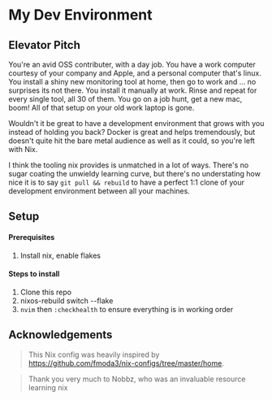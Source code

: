 # My Dev Environment

## Elevator Pitch
You're an avid OSS contributer, with a day job. You have a work computer courtesy of your company and Apple, and a personal computer that's linux. You install a shiny new monitoring tool at home, then go to work and ... no surprises its not there. You install it manually at work. Rinse and repeat for every single tool, all 30 of them. You go on a job hunt, get a new mac, boom! All of that setup on your old work laptop is gone.

Wouldn't it be great to have a development environment that grows with you instead of holding you back? Docker is great and helps tremendously, but doesn't quite hit the bare metal audience as well as it could, so you're left with Nix. 

I think the tooling nix provides is unmatched in a lot of ways. There's no sugar coating the unwieldy learning curve, but there's no understating how nice it is to say `git pull && rebuild` to have a perfect 1:1 clone of your development environment between all your machines.


## Setup


#### Prerequisites
1. Install nix, enable flakes

#### Steps to install
1. Clone this repo
2. nixos-rebuild switch --flake 
3. `nvim` then `:checkhealth` to ensure everything is in working order



## Acknowledgements
> This Nix config was heavily inspired by https://github.com/fmoda3/nix-configs/tree/master/home.  

> Thank you very much to Nobbz, who was an invaluable resource learning nix
